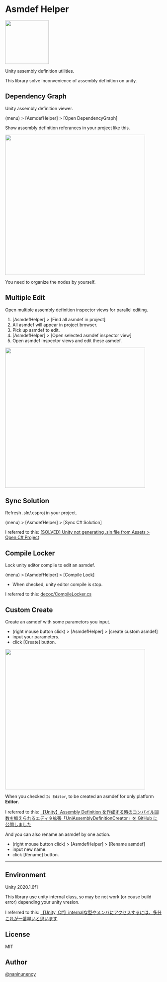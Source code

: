# Asmdef Helper

<img src="https://user-images.githubusercontent.com/15327448/79349410-24950780-7f71-11ea-94be-056726828ec4.png" width="140" />

Unity assembly definition utilities.

This library solve inconvenience of assembly definition on unity.

## Dependency Graph

Unity assembly definition viewer.

(menu) > [AsmdefHelper] > [Open DependencyGraph]

Show assembly definition referances in your project like this.

<img src="https://user-images.githubusercontent.com/15327448/79340184-e8f44080-7f64-11ea-87f9-3ec90f9c5fa5.png" width="450" />

You need to organize the nodes by yourself.

## Multiple Edit

Open multiple assembly definition inspector views for parallel editing.

1. [AsmdefHelper] > [Find all asmdef in project]
2. All asmdef will appear in project browser.
3. Pick up asmdef to edit.
4. [AsmdefHelper] > [Open selected asmdef inspector view]
5. Open asmdef inspector views and edit these asmdef.

<img src="https://user-images.githubusercontent.com/15327448/79342775-813ff480-7f68-11ea-851d-3e93b5948c0b.gif" width="450" />

## Sync Solution

Refresh .sln/.csproj in your project.

(menu) > [AsmdefHelper] > [Sync C# Solution]

I referred to this: [[SOLVED] Unity not generating .sln file from Assets > Open C# Project
](https://forum.unity.com/threads/solved-unity-not-generating-sln-file-from-assets-open-c-project.538487/)

## Compile Locker

Lock unity editor compile to edit an asmdef.

(menu) > [AsmdefHelper] > [Compile Lock]
 * When checked, unity editor compile is stop.

I referred to this: [decoc/CompileLocker.cs](https://gist.github.com/decoc/bde047ac7ad8c9bfce7eb408f2712424)


## Custom Create
Create an asmdef with some parametors you input.

 * (right mouse button click) > [AsmdefHelper] > [create custom asmdef]
 * input your parameters.
 * click [Create] button.

<img src="https://user-images.githubusercontent.com/15327448/95679389-77dccf80-0c0d-11eb-9032-5e60024b7c74.gif" width="450" />

When you checked `Is Editor`, to be created an asmdef for only platform **Editor**.

I referred to this: [【Unity】Assembly Definition を作成する時のコンパイル回数を抑えられるエディタ拡張「UniAssemblyDefinitionCreator」を GitHub に公開しました](https://baba-s.hatenablog.com/entry/2020/09/11/090000)

And you can also rename an asmdef by one action.

 * (right mouse button click) > [AsmdefHelper] > [Rename asmdef]
 * input new name.
 * click [Rename] button.
___

## Environment
Unity 2020.1.6f1

This library use unity internal class, so may be not work (or couse build error) depending your unity vresion.

I referred to this: [【Unity, C#】internalな型やメンバにアクセスするには、多分これが一番早いと思います](https://qiita.com/mob-sakai/items/f3bbc0c45abc31ea7ac0)

## License
MIT

## Author
[@naninunenoy](https://github.com/naninunenoy)
